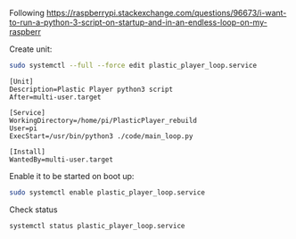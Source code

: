 Following https://raspberrypi.stackexchange.com/questions/96673/i-want-to-run-a-python-3-script-on-startup-and-in-an-endless-loop-on-my-raspberr

Create unit:
```sh
sudo systemctl --full --force edit plastic_player_loop.service
```

```
[Unit]
Description=Plastic Player python3 script
After=multi-user.target

[Service]
WorkingDirectory=/home/pi/PlasticPlayer_rebuild
User=pi
ExecStart=/usr/bin/python3 ./code/main_loop.py

[Install]
WantedBy=multi-user.target
```

Enable it to be started on boot up:
```sh
sudo systemctl enable plastic_player_loop.service
```

Check status
```sh
systemctl status plastic_player_loop.service
```
